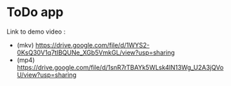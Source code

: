 # ToDo app

Link to demo video : 
- (mkv) https://drive.google.com/file/d/1WYS2-0KsQ30V1q7tIBQUNe_XGb5VmkGL/view?usp=sharing
- (mp4)  https://drive.google.com/file/d/1snR7rTBAYk5WLsk4lN13Wg_U2A3jQVoU/view?usp=sharing
                  
